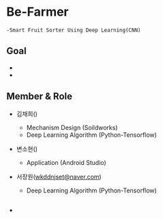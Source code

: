 # Be-Farmer
    -Smart Fruit Sorter Using Deep Learning(CNN)

## Goal 
-
-

## Member & Role
- 김채희()
    - Mechanism Design (Soildworks)
    - Deep Learning Algorithm (Python-Tensorflow)
    
- 변소현()
    - Application (Android Studio)
    
- 서장원(wkddnjset@naver.com)
    - Deep Learning Algorithm (Python-Tensorflow)
    
## 
- 

##
